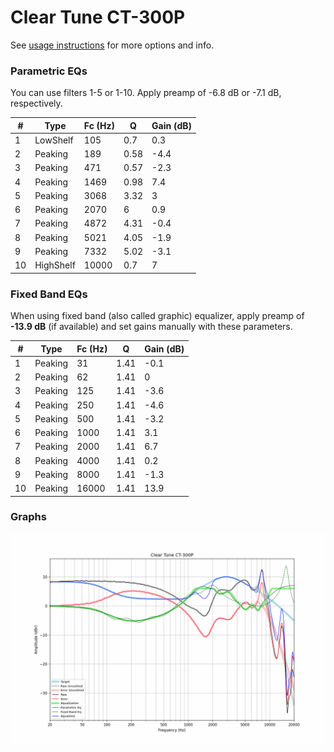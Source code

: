 # Clear Tune CT-300P
See [usage instructions](https://github.com/jaakkopasanen/AutoEq#usage) for more options and info.

### Parametric EQs
You can use filters 1-5 or 1-10. Apply preamp of -6.8 dB or -7.1 dB, respectively.

|   # | Type      |   Fc (Hz) |    Q |   Gain (dB) |
|-----|-----------|-----------|------|-------------|
|   1 | LowShelf  |       105 | 0.7  |         0.3 |
|   2 | Peaking   |       189 | 0.58 |        -4.4 |
|   3 | Peaking   |       471 | 0.57 |        -2.3 |
|   4 | Peaking   |      1469 | 0.98 |         7.4 |
|   5 | Peaking   |      3068 | 3.32 |         3   |
|   6 | Peaking   |      2070 | 6    |         0.9 |
|   7 | Peaking   |      4872 | 4.31 |        -0.4 |
|   8 | Peaking   |      5021 | 4.05 |        -1.9 |
|   9 | Peaking   |      7332 | 5.02 |        -3.1 |
|  10 | HighShelf |     10000 | 0.7  |         7   |

### Fixed Band EQs
When using fixed band (also called graphic) equalizer, apply preamp of **-13.9 dB** (if available) and set gains manually with these parameters.

|   # | Type    |   Fc (Hz) |    Q |   Gain (dB) |
|-----|---------|-----------|------|-------------|
|   1 | Peaking |        31 | 1.41 |        -0.1 |
|   2 | Peaking |        62 | 1.41 |         0   |
|   3 | Peaking |       125 | 1.41 |        -3.6 |
|   4 | Peaking |       250 | 1.41 |        -4.6 |
|   5 | Peaking |       500 | 1.41 |        -3.2 |
|   6 | Peaking |      1000 | 1.41 |         3.1 |
|   7 | Peaking |      2000 | 1.41 |         6.7 |
|   8 | Peaking |      4000 | 1.41 |         0.2 |
|   9 | Peaking |      8000 | 1.41 |        -1.3 |
|  10 | Peaking |     16000 | 1.41 |        13.9 |

### Graphs
![](./Clear%20Tune%20CT-300P.png)
